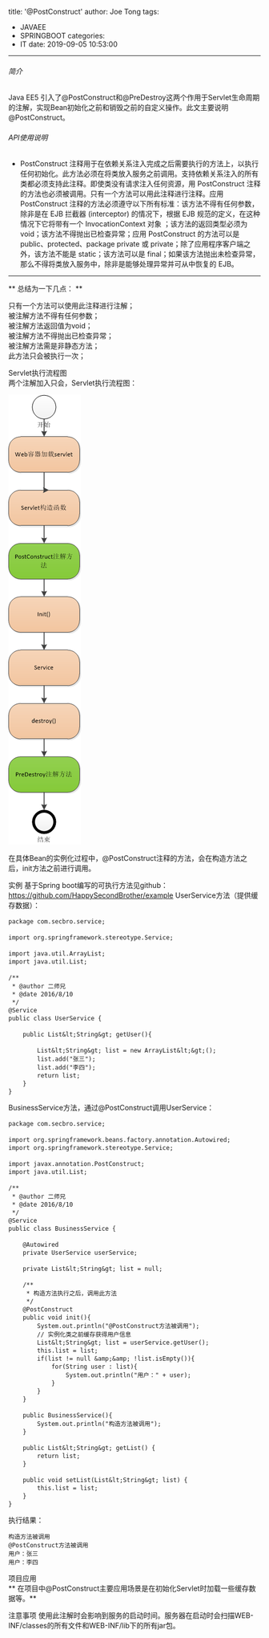 title: '@PostConstruct'
author: Joe Tong
tags:
  - JAVAEE
  - SPRINGBOOT
categories:
  - IT
date: 2019-09-05 10:53:00
---
###### 简介
Java EE5 引入了@PostConstruct和@PreDestroy这两个作用于Servlet生命周期的注解，实现Bean初始化之前和销毁之前的自定义操作。此文主要说明@PostConstruct。

###### API使用说明

* PostConstruct 注释用于在依赖关系注入完成之后需要执行的方法上，以执行任何初始化。此方法必须在将类放入服务之前调用。支持依赖关系注入的所有类都必须支持此注释。即使类没有请求注入任何资源，用 PostConstruct 注释的方法也必须被调用。只有一个方法可以用此注释进行注释。应用 PostConstruct 注释的方法必须遵守以下所有标准：该方法不得有任何参数，除非是在 EJB 拦截器 (interceptor) 的情况下，根据 EJB 规范的定义，在这种情况下它将带有一个 InvocationContext 对象 ；该方法的返回类型必须为 void；该方法不得抛出已检查异常；应用 PostConstruct 的方法可以是 public、protected、package private 或 private；除了应用程序客户端之外，该方法不能是 static；该方法可以是 final；如果该方法抛出未检查异常，那么不得将类放入服务中，除非是能够处理异常并可从中恢复的 EJB。

***

** 总结为一下几点： **

只有一个方法可以使用此注释进行注解；  
被注解方法不得有任何参数；  
被注解方法返回值为void；  
被注解方法不得抛出已检查异常；  
被注解方法需是非静态方法；  
此方法只会被执行一次；

Servlet执行流程图  
两个注解加入只会，Servlet执行流程图：  



![upload successful](/images/pasted-120.png)

在具体Bean的实例化过程中，@PostConstruct注释的方法，会在构造方法之后，init方法之前进行调用。

实例
基于Spring boot编写的可执行方法见github：https://github.com/HappySecondBrother/example
UserService方法（提供缓存数据）：


```
package com.secbro.service;

import org.springframework.stereotype.Service;

import java.util.ArrayList;
import java.util.List;

/**
 * @author 二师兄
 * @date 2016/8/10
 */
@Service
public class UserService {

    public List&lt;String&gt; getUser(){

        List&lt;String&gt; list = new ArrayList&lt;&gt;();
        list.add("张三");
        list.add("李四");
        return list;
    }
}
```
BusinessService方法，通过@PostConstruct调用UserService：

```
package com.secbro.service;

import org.springframework.beans.factory.annotation.Autowired;
import org.springframework.stereotype.Service;

import javax.annotation.PostConstruct;
import java.util.List;

/**
 * @author 二师兄
 * @date 2016/8/10
 */
@Service
public class BusinessService {

    @Autowired
    private UserService userService;

    private List&lt;String&gt; list = null;

    /**
     * 构造方法执行之后，调用此方法
     */
    @PostConstruct
    public void init(){
        System.out.println("@PostConstruct方法被调用");
        // 实例化类之前缓存获得用户信息
        List&lt;String&gt; list = userService.getUser();
        this.list = list;
        if(list != null &amp;&amp; !list.isEmpty()){
            for(String user : list){
                System.out.println("用户：" + user);
            }
        }
    }

    public BusinessService(){
        System.out.println("构造方法被调用");
    }

    public List&lt;String&gt; getList() {
        return list;
    }

    public void setList(List&lt;String&gt; list) {
        this.list = list;
    }
}
```

执行结果：

```
构造方法被调用
@PostConstruct方法被调用
用户：张三
用户：李四
```

项目应用  
** 在项目中@PostConstruct主要应用场景是在初始化Servlet时加载一些缓存数据等。**

注意事项
使用此注解时会影响到服务的启动时间。服务器在启动时会扫描WEB-INF/classes的所有文件和WEB-INF/lib下的所有jar包。
